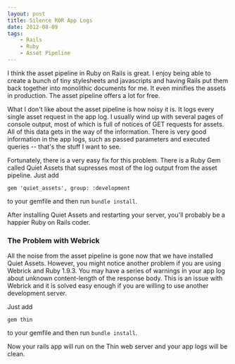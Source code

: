 ```yaml
---
layout: post
title: Silence ROR App Logs
date: 2012-08-09
tags:
    - Rails
    - Ruby
    - Asset Pipeline
---
```


I think the asset pipeline in Ruby on Rails is great. I enjoy being able to create a bunch of tiny stylesheets and javascripts and having Rails put them back together into monolithic documents for me. It even minifies the assets in production. The asset pipeline offers a lot for free. 

What I don't like about the asset pipeline is how noisy it is. It logs every single asset request in the app log. I usually wind up with several pages of console output, most of which is full of notices of GET requests for assets. All of this data gets in the way of the information. There is very good information in the app logs, such as passed parameters and executed queries -- that's the stuff I want to see. 

Fortunately, there is a very easy fix for this problem. There is a Ruby Gem called Quiet Assets that supresses most of the log output from the asset pipeline. Just add 

```
gem 'quiet_assets', group: :development
```

to your gemfile and then run `bundle install`.

After installing Quiet Assets and restarting your server, you'll probably be a happier Ruby on Rails coder.

### The Problem with Webrick

All the noise from the asset pipeline is gone now that we have installed Quiet Assets. However, you might notice another problem if you are using Webrick and Ruby 1.9.3. You may have a series of warnings in your app log about unknown content-length of the response body. This is an issue with Webrick and it is solved easy enough if you are willing to use another development server.

Just add 

```
gem thin
```

to your gemfile and then run `bundle install`.

Now your rails app will run on the Thin web server and your app logs will be clean.